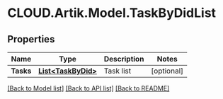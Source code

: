 # CLOUD.Artik.Model.TaskByDidList
## Properties

Name | Type | Description | Notes
------------ | ------------- | ------------- | -------------
**Tasks** | [**List&lt;TaskByDid&gt;**](TaskByDid.md) | Task list | [optional] 

[[Back to Model list]](../README.md#documentation-for-models) [[Back to API list]](../README.md#documentation-for-api-endpoints) [[Back to README]](../README.md)

